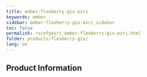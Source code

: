```yaml
---
title: ember-flexberry-gis-esri
keywords: ember
sidebar: ember-flexberry-gis-esri_sidebar
toc: false
permalink: ru/efgesri_ember-flexberry-gis-esri.html
folder: products/flexberry-gis/
lang: en
---
```


## Product Information
